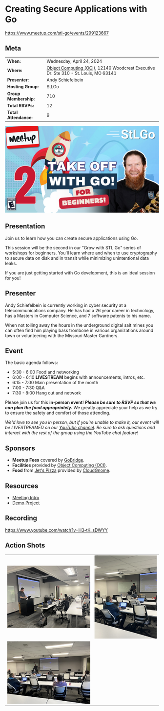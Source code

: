 # Creating Secure Applications with Go

https://www.meetup.com/stl-go/events/299123667

## Meta 
| | |
| --- | --- |
| **When:** | Wednesday, April 24, 2024 |
| **Where:** | [Object Computing (OCI)](https://objectcomputing.com/), 12140 Woodcrest Executive Dr. Ste 310 - St. Louis, MO 63141 |
| **Presenter:** | Andy Schiefelbein |
| **Hosting Group:** | StLGo |
| **Group Membership:** | 710 |
| **Total RSVPs:** | 12 |
| **Total Attendance:** | 9 |

![](images/grow-with-stl-go-2.png)

## Presentation
Join us to learn how you can create secure applications using Go. 

This session will be the second in our "Grow with STL Go" series of workshops for beginners. You'll learn where and when to use cryptography to secure data on disk and in transit while minimizing unintentional data leaks.

If you are just getting started with Go development, this is an ideal session for you!

## Presenter
Andy Schiefelbein is currently working in cyber security at a telecommunications company. He has had a 26 year career in technology, has a Masters in Computer Science, and 7 software patents to his name.

When not toiling away the hours in the underground digital salt mines you can often find him playing bass trombone in various organizations around town or volunteering with the Missouri Master Gardners.

## Event
The basic agenda follows:
* 5:30 - 6:00 Food and networking
* 6:00 - 6:10 **LIVESTREAM** begins with announcements, intros, etc.
* 6:15 - 7:00 Main presentation of the month
* 7:00 - 7:30 Q&A
* 7:30 - 8:00 Hang out and network

Please join us for this **in-person event**! **_Please be sure to RSVP so that we can plan the food appropriately._** We greatly appreciate your help as we try to ensure the safety and comfort of those attending.

_We'd love to see you in person, but if you're unable to make it, our event will be LIVESTREAMED on our [YouTube channel](https://www.youtube.com/@stlgomeetup). Be sure to ask questions and interact with the rest of the group using the YouTube chat feature!_

## Sponsors
* **Meetup Fees** covered by [GoBridge](https://github.com/gobridge/).
* **Facilities** provided by [Object Computing (OCI)](https://objectcomputing.com/).
* **Food** from [Jet's Pizza](https://www.jetspizza.com/) provided by [CloudGnome](https://cloudgnome.dev/).

## Resources
* [Meeting Intro](Meeting-Intro.pdf)
* [Demo Project](https://github.com/stlgo/grow-with-stl-go)

## Recording
https://www.youtube.com/watch?v=H3-tK_sDWYY

## Action Shots
|  |  |
| --- | --- |
| ![](images/20240424-01.jpg) | ![](images/20240424-02.jpg) |
| ![](images/20240424-03.jpg) | |
